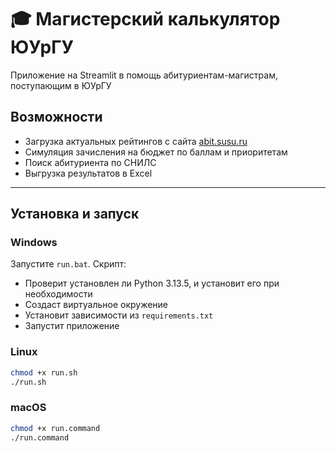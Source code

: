 # 🎓 Магистерский калькулятор ЮУрГУ

Приложение на Streamlit в помощь абитуриентам-магистрам, поступающим в ЮУрГУ

## Возможности

- Загрузка актуальных рейтингов с сайта [abit.susu.ru](https://abit.susu.ru)
- Симуляция зачисления на бюджет по баллам и приоритетам
- Поиск абитуриента по СНИЛС
- Выгрузка результатов в Excel

---

## Установка и запуск

### Windows

Запустите `run.bat`. Скрипт:

- Проверит установлен ли Python 3.13.5, и установит его при необходимости
- Создаст виртуальное окружение
- Установит зависимости из `requirements.txt`
- Запустит приложение

### Linux
```bash
chmod +x run.sh
./run.sh
```

### macOS
```bash
chmod +x run.command
./run.command
```
